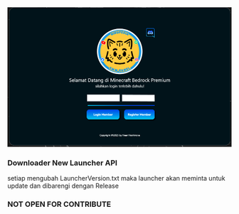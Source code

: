 <center>
  <img src='https://github.com/NiarNavi/api-NearLauncher/blob/main/panel.png'></a>
</center>

### Downloader New Launcher API
setiap mengubah LauncherVersion.txt maka launcher akan meminta untuk update dan dibarengi dengan Release


### NOT OPEN FOR CONTRIBUTE

